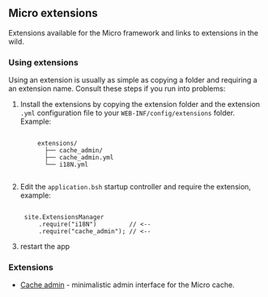 ## Micro extensions  
Extensions available for the Micro framework and links to extensions in the wild. 
  
### Using extensions
Using an extension is usually as simple as copying a folder and requiring a an extension name. Consult these steps if you run into problems:

 1. Install the extensions by copying the extension folder and the extension `.yml` configuration file to your `WEB-INF/config/extensions` folder. Example:
  <pre><code>
        extensions/
          ├── cache_admin/ 
          ├── cache_admin.yml
          └── i18N.yml
  </code></pre>
 2. Edit the `application.bsh` startup controller and require the extension, example:
    <pre><code>
     site.ExtensionsManager
         .require("i18N")         // <--
         .require("cache_admin"); // <--
    </code></pre>
 3. restart the app

### Extensions

 - [Cache admin](https://github.com/florinpatrascu/micro-extensions/tree/master/cache_admin) - minimalistic admin interface for the Micro cache.

